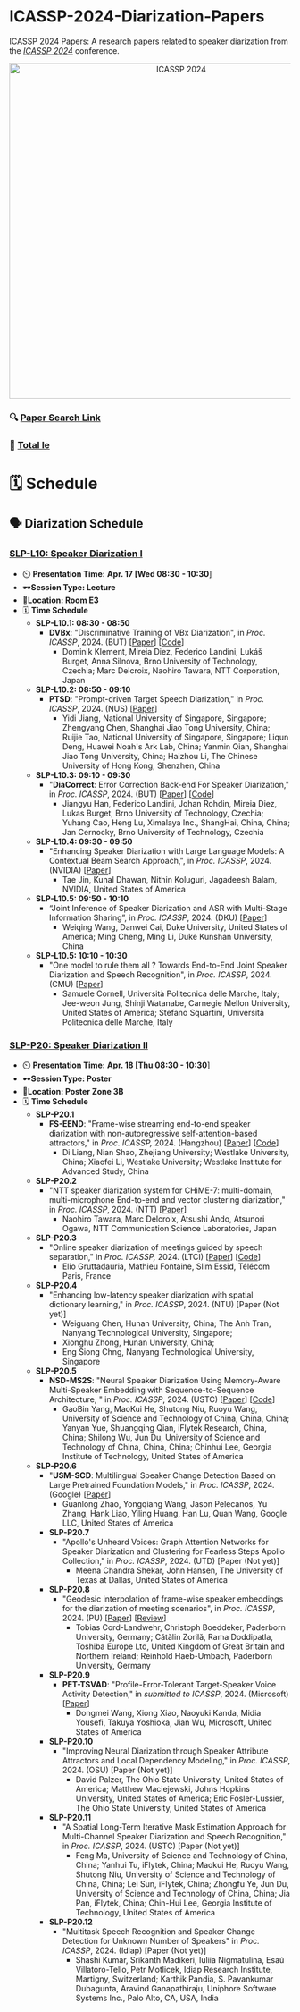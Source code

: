 # ICASSP-2024-Diarization-Papers

ICASSP 2024 Papers: A research papers related to speaker diarization from the [*ICASSP 2024*](https://2024.ieeeicassp.org/) conference. 

<p align="center">
    <a href="https://2024.ieeeicassp.org/" target="_blank">
        <img width="600" src="https://scontent-ssn1-1.xx.fbcdn.net/v/t39.30808-6/359441681_668768761940886_5745178532873667267_n.png?stp=dst-png_p320x320&_nc_cat=105&ccb=1-7&_nc_sid=5f2048&_nc_ohc=4g-wRwgmVeIAX9mjvsB&_nc_ht=scontent-ssn1-1.xx&oh=00_AfAeS1iggRCksl1iux7F8Ki9mTYPvN2dBBKMvdJWRBNpeA&oe=65F2749B" alt="ICASSP 2024">
    </a>
<p>

### 🔍 [Paper Search Link](https://cmsworkshops.com/ICASSP2024/search.php?show=search)
### 📃 [Total le](https://cmsworkshops.com/ICASSP2024/technical_program.php)

# 🗓️ Schedule

## 🗣️ Diarization Schedule

### **[SLP-L10: Speaker Diarization I](https://cmsworkshops.com/ICASSP2024/view_session.php?SessionID=1250)**

- ⏲️ **Presentation Time:**  **Apr. 17 [Wed 08:30 - 10:30**]
- 🕶️**Session Type: Lecture**
- 📍**Location: Room E3**
- 🗓️ **Time Schedule**
    - **SLP-L10.1: 08:30 - 08:50**
        - **DVBx**: "Discriminative Training of VBx Diarization", in *Proc. ICASSP*, 2024. (BUT) [[Paper](https://arxiv.org/abs/2310.02732)] [[Code](https://github.com/BUTSpeechFIT/DVBx)]
            - Dominik Klement, Mireia Diez, Federico Landini, Lukáš Burget, Anna Silnova, Brno University of Technology, Czechia; Marc Delcroix, Naohiro Tawara, NTT Corporation, Japan
    - **SLP-L10.2: 08:50 - 09:10**
        - **PTSD**: "Prompt-driven Target Speech Diarization," in *Proc. ICASSP*, 2024. (NUS) [[Paper](https://arxiv.org/abs/2310.14823)]
            - Yidi Jiang, National University of Singapore, Singapore; Zhengyang Chen, Shanghai Jiao Tong University, China; Ruijie Tao, National University of Singapore, Singapore; Liqun Deng, Huawei Noah's Ark Lab, China; Yanmin Qian, Shanghai Jiao Tong University, China; Haizhou Li, The Chinese University of Hong Kong, Shenzhen, China
    - **SLP-L10.3: 09:10 - 09:30**
        - "**DiaCorrect**: Error Correction Back-end For Speaker Diarization," in *Proc. ICASSP*, 2024. (BUT) [[Paper](https://arxiv.org/abs/2309.08377)] [[Code](https://github.com/BUTSpeechFIT/diacorrect)]
            - Jiangyu Han, Federico Landini, Johan Rohdin, Mireia Diez, Lukas Burget, Brno University of Technology, Czechia; Yuhang Cao, Heng Lu, Ximalaya Inc., ShangHai, China, China; Jan Cernocky, Brno University of Technology, Czechia
    - **SLP-L10.4: 09:30 - 09:50**
        - "Enhancing Speaker Diarization with Large Language Models: A Contextual Beam Search Approach,", in *Proc. ICASSP*, 2024. (NVIDIA) [[Paper](https://arxiv.org/abs/2309.05248)]
            - Tae Jin, Kunal Dhawan, Nithin Koluguri, Jagadeesh Balam, NVIDIA, United States of America
    - **SLP-L10.5: 09:50 - 10:10**
        - “Joint Inference of Speaker Diarization and ASR with Multi-Stage Information Sharing”, in *Proc. ICASSP*, 2024. (DKU) [[Paper](https://sites.duke.edu/dkusmiip/files/2024/03/icassp24_weiqing.pdf)]
            - Weiqing Wang, Danwei Cai, Duke University, United States of America; Ming Cheng, Ming Li, Duke Kunshan University, China
    - **SLP-L10.5: 10:10 - 10:30**
        - "One model to rule them all ? Towards End-to-End Joint Speaker Diarization and Speech Recognition", in *Proc. ICASSP*, 2024. (CMU) [[Paper](https://arxiv.org/abs/2310.01688)]
            - Samuele Cornell, Università Politecnica delle Marche, Italy; Jee-weon Jung, Shinji Watanabe, Carnegie Mellon University, United States of America; Stefano Squartini, Università Politecnica delle Marche, Italy

### **[SLP-P20: Speaker Diarization II](https://cmsworkshops.com/ICASSP2024/view_session.php?SessionID=1285)**

- ⏲️ **Presentation Time:**  **Apr. 18 [Thu 08:30 - 10:30**]
- 🕶️**Session Type: Poster**
- 📍**Location: Poster Zone 3B**
- 🗓️ **Time Schedule**
    - **SLP-P20.1**
        - **FS-EEND**: "Frame-wise streaming end-to-end speaker diarization with non-autoregressive self-attention-based attractors," in *Proc. ICASSP,* 2024. (Hangzhou) [[Paper](https://arxiv.org/abs/2309.13916)] [[Code](https://github.com/Audio-WestlakeU/FS-EEND)]
            - Di Liang, Nian Shao, Zhejiang University; Westlake University, China; Xiaofei Li, Westlake University; Westlake Institute for Advanced Study, China
    - **SLP-P20.2**
        - "NTT speaker diarization system for CHiME-7: multi-domain, multi-microphone End-to-end and vector clustering diarization," in *Proc. ICASSP*, 2024. (NTT) [[Paper](https://arxiv.org/abs/2309.12656)]
            - Naohiro Tawara, Marc Delcroix, Atsushi Ando, Atsunori Ogawa, NTT Communication Science Laboratories, Japan
    - **SLP-P20.3**
        - "Online speaker diarization of meetings guided by speech separation," in *Proc. ICASSP,* 2024. (LTCI) [[Paper](https://browse.arxiv.org/abs/2402.00067)] [[Code](https://github.com/egruttadauria98/SSpaVAlDo)]
            - Elio Gruttadauria, Mathieu Fontaine, Slim Essid, Télécom Paris, France
    - **SLP-P20.4**
        - "Enhancing low-latency speaker diarization with spatial dictionary learning," in *Proc. ICASSP*, 2024.  (NTU) [Paper (Not yet)]
            - Weiguang Chen, Hunan University, China; The Anh Tran, Nanyang Technological University, Singapore;
            - Xionghu Zhong, Hunan University, China;
            - Eng Siong Chng, Nanyang Technological University, Singapore
    - **SLP-P20.5**
        - **NSD-MS2S**: "Neural Speaker Diarization Using Memory-Aware Multi-Speaker Embedding with Sequence-to-Sequence Architecture, " in *Proc. ICASSP*, 2024. (USTC) [[Paper](https://arxiv.org/abs/2309.09180)] [[Code](https://github.com/liyunlongaaa/NSD-MS2S)]
            - GaoBin Yang, MaoKui He, Shutong Niu, Ruoyu Wang, University of Science and Technology of China, China, China; Yanyan Yue, Shuangqing Qian, iFlytek Research, China, China; Shilong Wu, Jun Du, University of Science and Technology of China, China, China; Chinhui Lee, Georgia Institute of Technology, United States of America
    - **SLP-P20.6**
        - "**USM-SCD**: Multilingual Speaker Change Detection Based on Large Pretrained Foundation Models," in *Proc. ICASSP*, 2024. (Google) [[Paper](https://arxiv.org/abs/2309.08023)]
            - Guanlong Zhao, Yongqiang Wang, Jason Pelecanos, Yu Zhang, Hank Liao, Yiling Huang, Han Lu, Quan Wang, Google LLC, United States of America
        - **SLP-P20.7**
            - "Apollo's Unheard Voices: Graph Attention Networks for Speaker Diarization and Clustering for Fearless Steps Apollo Collection," in *Proc. ICASSP*, 2024. (UTD) [Paper (Not yet)]
                - Meena Chandra Shekar, John Hansen, The University of Texas at Dallas, United States of America
        - **SLP-P20.8**
            - "Geodesic interpolation of frame-wise speaker embeddings for the diarization of meeting scenarios", in *Proc. ICASSP*, 2024. (PU) [[Paper](https://arxiv.org/abs/2401.03963)] [[Review](https://www.notion.so/e7ec31aaa1fb49b3aa0f18dead92c5fc?pvs=21)]
                - Tobias Cord-Landwehr, Christoph Boeddeker, Paderborn University, Germany; Cătălin Zorilă, Rama Doddipatla, Toshiba Europe Ltd, United Kingdom of Great Britain and Northern Ireland; Reinhold Haeb-Umbach, Paderborn University, Germany
        - **SLP-P20.9**
            - **PET-TSVAD**: "Profile-Error-Tolerant Target-Speaker Voice Activity Detection," in *submitted to ICASSP*, 2024. (Microsoft) [[Paper](https://arxiv.org/abs/2309.12521)]
                - Dongmei Wang, Xiong Xiao, Naoyuki Kanda, Midia Yousefi, Takuya Yoshioka, Jian Wu, Microsoft, United States of America
        - **SLP-P20.10**
            - "Improving Neural Diarization through Speaker Attribute Attractors and Local Dependency Modeling," in *Proc. ICASSP*, 2024. (OSU) [Paper (Not yet)]
                - David Palzer, The Ohio State University, United States of America; Matthew Maciejewski, Johns Hopkins University, United States of America; Eric Fosler-Lussier, The Ohio State University, United States of America
        - **SLP-P20.11**
            - "A Spatial Long-Term Iterative Mask Estimation Approach for Multi-Channel Speaker Diarization and Speech Recognition," in *Proc. ICASSP*, 2024. (USTC) [Paper (Not yet)]
                - Feng Ma, University of Science and Technology of China, China; Yanhui Tu, iFlytek, China; Maokui He, Ruoyu Wang, Shutong Niu, University of Science and Technology of China, China; Lei Sun, iFlytek, China; Zhongfu Ye, Jun Du, University of Science and Technology of China, China; Jia Pan, iFlytek, China; Chin-Hui Lee, Georgia Institute of Technology, United States of America
        - **SLP-P20.12**
            - "Multitask Speech Recognition and Speaker Change Detection for Unknown Number of Speakers" in *Proc. ICASSP*, 2024. (Idiap) [Paper (Not yet)]
                - Shashi Kumar, Srikanth Madikeri, Iuliia Nigmatulina, Esaú Villatoro-Tello, Petr Motlicek, Idiap Research Institute, Martigny, Switzerland; Karthik Pandia, S. Pavankumar Dubagunta, Aravind Ganapathiraju, Uniphore Software Systems Inc., Palo Alto, CA, USA, India
